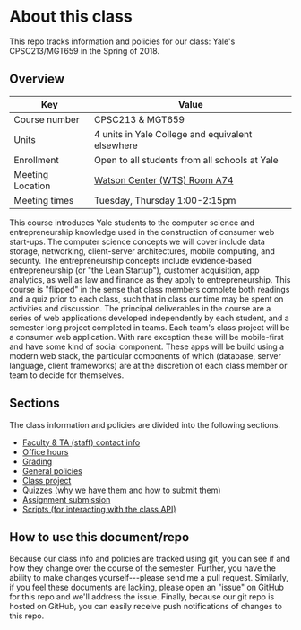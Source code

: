 # About this class

This repo tracks information and policies for our
class: Yale's CPSC213/MGT659 in the Spring of 2018.

## Overview

| Key | Value |
|--------|------|
| Course number | CPSC213 & MGT659 |
| Units | 4 units in Yale College and equivalent elsewhere |
| Enrollment | Open to all students from all schools at Yale |
| Meeting Location | [Watson Center (WTS) Room A74](https://map.yale.edu/place/building/WTS) |
| Meeting times | Tuesday, Thursday 1:00-2:15pm |

This course introduces Yale students to the computer science and
entrepreneurship knowledge used in the construction of consumer web
start-ups. The computer science concepts we will cover include data
storage, networking, client-server architectures, mobile computing,
and security. The entrepreneurship concepts include evidence-based
entrepreneurship (or "the Lean Startup"), customer acquisition, app
analytics, as well as law and finance as they apply to entrepreneurship.
This course is "flipped" in the sense that class members complete
both readings and a quiz prior to each class, such that in class
our time may be spent on activities and discussion. The principal
deliverables in the course are a series of web applications developed
independently by each student, and a semester long project completed
in teams. Each team's class project
will be a consumer web application. With rare exception these will
be mobile-first and have some kind of social component. These apps
will be build using a modern web stack, the particular components
of which (database, server language, client frameworks) are at the
discretion of each class member or team to decide for themselves.

## Sections

The class information and policies are divided into the
following sections.

* [Faculty & TA (staff) contact info](staff-contact.md)
* [Office hours](office-hours.md)
* [Grading](grading.md)
* [General policies](general-policies.md)
* [Class project](class-project.md)
* [Quizzes (why we have them and how to submit them)](quizzes.md)
* [Assignment submission](assignments.md)
* [Scripts (for interacting with the class API)](scripts)

## How to use this document/repo

Because our class info and policies are tracked using
git, you can see if and how they change over the course
of the semester. Further, you have the ability to make
changes yourself---please send me a pull request. Similarly,
if you feel these documents are lacking, please open an
"issue" on GitHub for this repo and we'll address the
issue. Finally, because our git repo is hosted on GitHub, you
can easily receive push notifications of changes to this repo.
